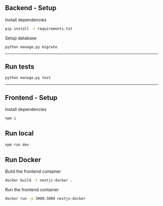 ## Backend - Setup

Install dependencies

```sh
pip install -r requirements.txt
```

Setup database

```sh
python manage.py migrate
```

---

## Run tests

```sh
python manage.py test
```

---

## Frontend - Setup

Install dependencies

```sh
npm i
```

## Run local

```sh
npm run dev
```

## Run Docker

Build the frontend container

```sh
docker build -t nextjs-docker .
```

Run the frontend container

```sh
docker run -p 3000:3000 nextjs-docker
```

